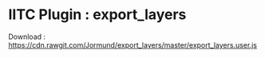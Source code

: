 # IITC Plugin : export_layers
Download : https://cdn.rawgit.com/Jormund/export_layers/master/export_layers.user.js
